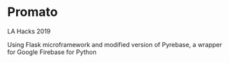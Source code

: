 # Promato
LA Hacks 2019

Using Flask microframework and modified version of Pyrebase, a wrapper for Google Firebase for Python